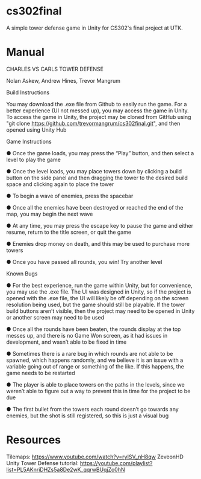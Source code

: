# cs302final
A simple tower defense game in Unity for CS302's final project at UTK.

# Manual

CHARLES VS CARLS TOWER DEFENSE

Nolan Askew, Andrew Hines, Trevor Mangrum

Build Instructions

You may download the .exe file from Github to easily run the game. For a better experience
(UI not messed up), you may access the game in Unity. To access the game in Unity,
the project may be cloned from GitHub using "git clone
https://github.com/trevormangrum/cs302final.git", and then opened using Unity Hub

Game Instructions

● Once the game loads, you may press the “Play” button, and then select a level to play the
game

● Once the level loads, you may place towers down by clicking a build button on the side
panel and then dragging the tower to the desired build space and clicking again to place
the tower

● To begin a wave of enemies, press the spacebar

● Once all the enemies have been destroyed or reached the end of the map, you may begin
the next wave

● At any time, you may press the escape key to pause the game and either resume, return to
the title screen, or quit the game

● Enemies drop money on death, and this may be used to purchase more towers

● Once you have passed all rounds, you win! Try another level

Known Bugs

● For the best experience, run the game within Unity, but for convenience, you may use the
.exe file. The UI was designed in Unity, so if the project is opened with the .exe file, the
UI will likely be off depending on the screen resolution being used, but the game should
still be playable. If the tower build buttons aren’t visible, then the project may need to be
opened in Unity or another screen may need to be used

● Once all the rounds have been beaten, the rounds display at the top messes up, and there
is no Game Won screen, as it had issues in development, and wasn’t able to be fixed in
time

● Sometimes there is a rare bug in which rounds are not able to be spawned, which happens
randomly, and we believe it is an issue with a variable going out of range or something of
the like. If this happens, the game needs to be restarted

● The player is able to place towers on the paths in the levels, since we weren’t able to
figure out a way to prevent this in time for the project to be due

● The first bullet from the towers each round doesn’t go towards any enemies, but the shot
is still registered, so this is just a visual bug

# Resources
Tilemaps: https://www.youtube.com/watch?v=ryISV_nH8qw
ZeveonHD Unity Tower Defense tutorial: https://youtube.com/playlist?list=PL5AKnriDHZs5a8De2wK_qqrwBUqjZo0hN
